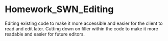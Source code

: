# Homework_SWN_Editing
Editing existing code to make it more accessible and easier for the client to read and edit later.
Cutting down on filler within the code to make it more readable and easier for future editors.